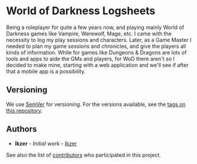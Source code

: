 # World of Darkness Logsheets

Being a roleplayer for quite a few years now, and playing mainly World of Darkness games like Vampire, Werewolf, Mage, etc. I came with the necessity to log my play sessions and characters. Later, as a Game Master I needed to plan my game sessions and chronicles, and give the players all kinds of information. While for games like Dungeons & Dragons are lots of tools and apps to aide the GMs and players, for WoD there aren't so I decided to make mine, starting with a web application and we'll see if after that a mobile app is a possibility.

## Versioning

We use [SemVer](http://semver.org/) for versioning. For the versions available, see the [tags on this repository](https://github.com/ikzer/wod/tags). 

## Authors

* **Ikzer** - *Initial work* - [Ikzer](https://github.com/Ikzer)

See also the list of [contributors](https://github.com/your/project/contributors) who participated in this project.
